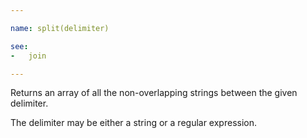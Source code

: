 ```yaml
---

name: split(delimiter)

see:
-   join

---
```


Returns an array of all the non-overlapping strings between the given delimiter.

The delimiter may be either a string or a regular expression.

